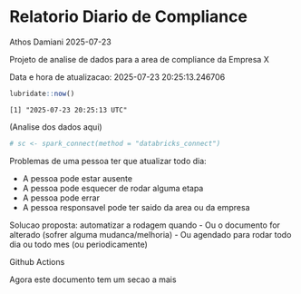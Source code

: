 # Relatorio Diario de Compliance
Athos Damiani
2025-07-23

Projeto de analise de dados para a area de compliance da Empresa X

Data e hora de atualizacao: 2025-07-23 20:25:13.246706

``` r
lubridate::now()
```

    [1] "2025-07-23 20:25:13 UTC"

(Analise dos dados aqui)

``` r
# sc <- spark_connect(method = "databricks_connect")
```

Problemas de uma pessoa ter que atualizar todo dia:

-   A pessoa pode estar ausente
-   A pessoa pode esquecer de rodar alguma etapa
-   A pessoa pode errar
-   A pessoa responsavel pode ter saido da area ou da empresa

Solucao proposta: automatizar a rodagem quando - Ou o documento for
alterado (sofrer alguma mudanca/melhoria) - Ou agendado para rodar todo
dia ou todo mes (ou periodicamente)

Github Actions

Agora este documento tem um secao a mais
